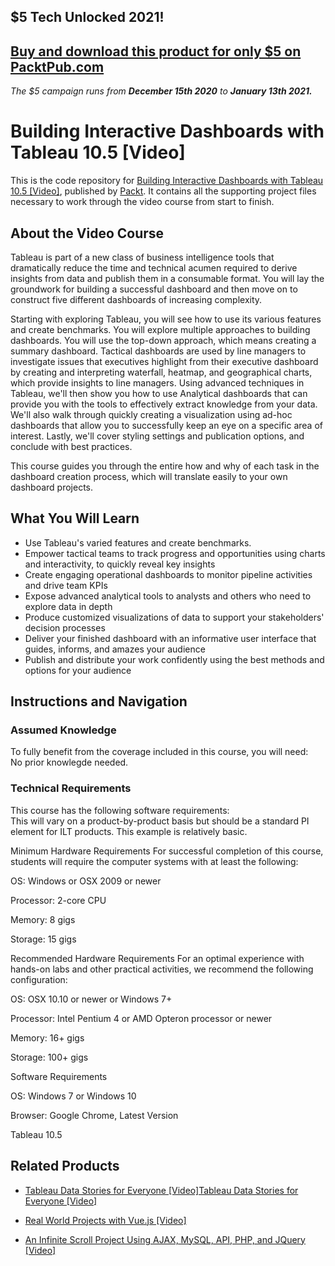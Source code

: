 ## $5 Tech Unlocked 2021!
[Buy and download this product for only $5 on PacktPub.com](https://www.packtpub.com/)
-----
*The $5 campaign         runs from __December 15th 2020__ to __January 13th 2021.__*

# Building Interactive Dashboards with Tableau 10.5 [Video]
This is the code repository for [Building Interactive Dashboards with Tableau 10.5 [Video]](https://www.packtpub.com/big-data-and-business-intelligence/building-interactive-dashboards-tableau-105-video?utm_source=github&utm_medium=repository&utm_campaign=9781788837194), published by [Packt](https://www.packtpub.com/?utm_source=github). It contains all the supporting project files necessary to work through the video course from start to finish.
## About the Video Course
Tableau is part of a new class of business intelligence tools that dramatically reduce the time and technical acumen required to derive insights from data and publish them in a consumable format. You will lay the groundwork for building a successful dashboard and then move on to construct five different dashboards of increasing complexity.

Starting with exploring Tableau, you will see how to use its various features and create benchmarks. You will explore multiple approaches to building dashboards. You will use the top-down approach, which means creating a summary dashboard. Tactical dashboards are used by line managers to investigate issues that executives highlight from their executive dashboard by creating and interpreting waterfall, heatmap, and geographical charts, which provide insights to line managers. Using advanced techniques in Tableau, we'll then show you how to use Analytical dashboards that can provide you with the tools to effectively extract knowledge from your data. We'll also walk through quickly creating a visualization using ad-hoc dashboards that allow you to successfully keep an eye on a specific area of interest. Lastly, we'll cover styling settings and publication options, and conclude with best practices.

This course guides you through the entire how and why of each task in the dashboard creation process, which will translate easily to your own dashboard projects.

<H2>What You Will Learn</H2>
<DIV class=book-info-will-learn-text>
<UL>
<LI><SPAN id=what_you_will_learn_c class=sugar_field>Use Tableau's varied features and create benchmarks.</SPAN> 
<LI><SPAN id=what_you_will_learn_c class=sugar_field>Empower tactical teams to track progress and opportunities using charts and interactivity, to quickly reveal key insights</SPAN> 
<LI><SPAN id=what_you_will_learn_c class=sugar_field>Create engaging operational dashboards to monitor pipeline activities and drive team KPIs</SPAN> 
<LI><SPAN id=what_you_will_learn_c class=sugar_field>Expose advanced analytical tools to analysts and others who need to explore data in depth</SPAN> 
<LI><SPAN id=what_you_will_learn_c class=sugar_field>Produce customized visualizations of data to support your stakeholders' decision processes </SPAN>
<LI><SPAN id=what_you_will_learn_c class=sugar_field>Deliver your finished dashboard with an informative user interface that guides, informs, and amazes your audience</SPAN> 
<LI><SPAN id=what_you_will_learn_c class=sugar_field>Publish and distribute your work confidently using the best methods and options for your audience</SPAN> </LI></UL></DIV>

## Instructions and Navigation
### Assumed Knowledge
To fully benefit from the coverage included in this course, you will need:<br/>
No prior knowlegde needed.
### Technical Requirements
This course has the following software requirements:<br/>
This will vary on a product-by-product basis but should be a standard PI element for ILT products. This example is relatively basic.

Minimum Hardware Requirements
For successful completion of this course, students will require the computer systems with at least the following:


OS: Windows or OSX 2009 or newer



Processor: 2-core CPU



Memory: 8 gigs



Storage: 15 gigs


Recommended Hardware Requirements
For an optimal experience with hands-on labs and other practical activities, we recommend the following configuration:


OS: OSX 10.10 or newer or Windows 7+



Processor: Intel Pentium 4 or AMD Opteron processor or newer



Memory: 16+ gigs



Storage: 100+ gigs


Software Requirements

OS: Windows 7 or Windows 10



Browser: Google Chrome, Latest Version



Tableau 10.5



## Related Products
* [Tableau Data Stories for Everyone [Video]Tableau Data Stories for Everyone [Video]](https://www.packtpub.com/big-data-and-business-intelligence/tableau-data-stories-everyone-video?utm_source=github&utm_medium=repository&utm_campaign=9781789139815)

* [Real World Projects with Vue.js [Video]](https://www.packtpub.com/web-development/real-world-projects-vuejs-video?utm_source=github&utm_medium=repository&utm_campaign=9781789340754)

* [An Infinite Scroll Project Using AJAX, MySQL, API, PHP, and JQuery [Video]](https://www.packtpub.com/web-development/infinite-scroll-project-using-ajax-mysql-api-php-and-jquery-video?utm_source=github&utm_medium=repository&utm_campaign=9781789617344)

